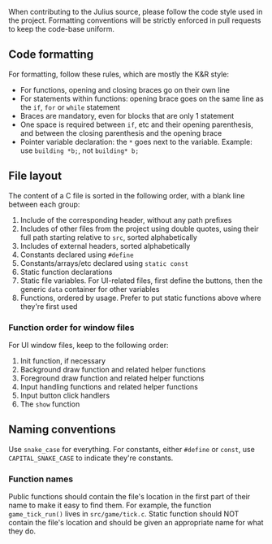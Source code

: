 When contributing to the Julius source, please follow the code style used in the project. Formatting conventions will be strictly enforced in pull requests to keep the code-base uniform.

## Code formatting

For formatting, follow these rules, which are mostly the K&R style:
- For functions, opening and closing braces go on their own line
- For statements within functions: opening brace goes on the same line as the `if`, `for` or `while` statement
- Braces are mandatory, even for blocks that are only 1 statement
- One space is required between `if`, etc and their opening parenthesis, and between the closing parenthesis and the opening brace
- Pointer variable declaration: the `*` goes next to the variable. Example: use `building *b;`, not `building* b;`

## File layout

The content of a C file is sorted in the following order, with a blank line between each group:

1. Include of the corresponding header, without any path prefixes
1. Includes of other files from the project using double quotes, using their full path starting relative to `src`, sorted alphabetically
1. Includes of external headers, sorted alphabetically
1. Constants declared using `#define`
1. Constants/arrays/etc declared using `static const`
1. Static function declarations
1. Static file variables. For UI-related files, first define the buttons, then the generic `data` container for other variables
1. Functions, ordered by usage. Prefer to put static functions above where they're first used

### Function order for window files

For UI window files, keep to the following order:

1. Init function, if necessary
1. Background draw function and related helper functions
1. Foreground draw function and related helper functions
1. Input handling functions and related helper functions
1. Input button click handlers
1. The `show` function

## Naming conventions

Use `snake_case` for everything. For constants, either `#define` or `const`, use `CAPITAL_SNAKE_CASE` to indicate they're constants.

### Function names

Public functions should contain the file's location in the first part of their name to make it easy to find them. For example, the function `game_tick_run()` lives in `src/game/tick.c`.
Static function should NOT contain the file's location and should be given an appropriate name for what they do.